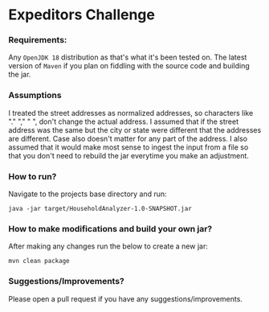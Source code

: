 # Expeditors Challenge

### Requirements:
Any `OpenJDK 18` distribution as that's what it's been tested on. The latest version of `Maven` if you plan on fiddling with the source code and building the jar.

### Assumptions
I treated the street addresses as normalized addresses, so characters like "." "," " ", don't change the actual address.
I assumed that if the street address was the same but the city or state were different that the addresses are different. Case also doesn't matter for any part of the address.
I also assumed that it would make most sense to ingest the input from a file so that you don't need to rebuild the jar everytime you make an adjustment.

### How to run?
Navigate to the projects base directory and run:
```
java -jar target/HouseholdAnalyzer-1.0-SNAPSHOT.jar
```

### How to make modifications and build your own jar?
After making any changes run the below to create a new jar:
```
mvn clean package
```

### Suggestions/Improvements?
Please open a pull request if you have any suggestions/improvements.
